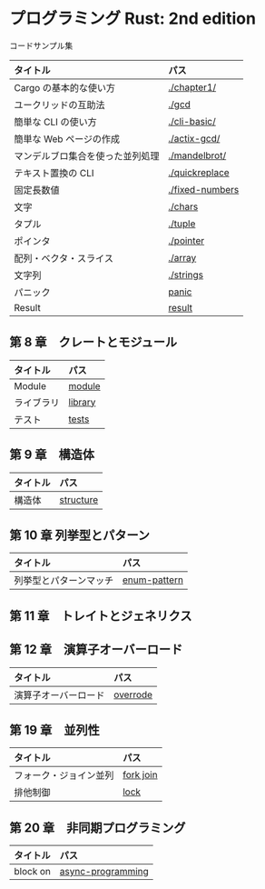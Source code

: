 # プログラミング Rust: 2nd edition

コードサンプル集

| タイトル                         | パス                              |
| :------------------------------- | :-------------------------------- |
| Cargo の基本的な使い方           | [./chapter1/](./chapter1)         |
| ユークリッドの互助法             | [./gcd](./gcd)                    |
| 簡単な CLI の使い方              | [./cli-basic/](./cli-basic)       |
| 簡単な Web ページの作成          | [./actix-gcd/](./actix-gcd)       |
| マンデルブロ集合を使った並列処理 | [./mandelbrot/](./mandelbrot)     |
| テキスト置換の CLI               | [./quickreplace](./quickreplace)  |
| 固定長数値                       | [./fixed-numbers](./fixed-number) |
| 文字                             | [./chars](./chars)                |
| タプル                           | [./tuple](./tuple)                |
| ポインタ                         | [./pointer](./pointer)            |
| 配列・ベクタ・スライス           | [./array](./array)                |
| 文字列                           | [./strings](./strings)            |
| パニック                         | [panic](./panic)                  |
| Result                           | [result](./result)                |

## 第 8 章　クレートとモジュール

| タイトル   | パス                 |
| :--------- | :------------------- |
| Module     | [module](./module)   |
| ライブラリ | [library](./library) |
| テスト     | [tests](./tests)     |

## 第 9 章　構造体

| タイトル | パス                     |
| :------- | :----------------------- |
| 構造体   | [structure](./structure) |

## 第 10 章 列挙型とパターン

| タイトル               | パス                           |
| :--------------------- | :----------------------------- |
| 列挙型とパターンマッチ | [enum-pattern](./enum-pattern) |

## 第 11 章　トレイトとジェネリクス

## 第 12 章　演算子オーバーロード

| タイトル             | パス                   |
| :------------------- | :--------------------- |
| 演算子オーバーロード | [overrode](./overrode) |

## 第 19 章　並列性

| タイトル               | パス                     |
| :--------------------- | :----------------------- |
| フォーク・ジョイン並列 | [fork join](./fork-join) |
| 排他制御               | [lock](./locks)          |

## 第 20 章　非同期プログラミング

| タイトル | パス                                     |
| :------- | :--------------------------------------- |
| block on | [async-programming](./async-programming) |

